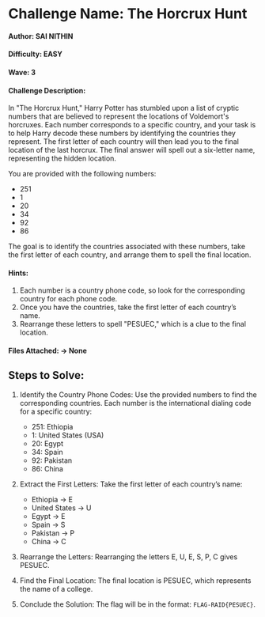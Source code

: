 # Challenge Name: The Horcrux Hunt

#### Author: SAI NITHIN

#### Difficulty: EASY

#### Wave: 3

#### Challenge Description:

In "The Horcrux Hunt," Harry Potter has stumbled upon a list of cryptic numbers that are believed to represent the locations of Voldemort's horcruxes. Each number corresponds to a specific country, and your task is to help Harry decode these numbers by identifying the countries they represent. The first letter of each country will then lead you to the final location of the last horcrux. The final answer will spell out a six-letter name, representing the hidden location.

You are provided with the following numbers:

-   251
-   1
-   20
-   34
-   92
-   86

The goal is to identify the countries associated with these numbers, take the first letter of each country, and arrange them to spell the final location.

#### Hints:

1. Each number is a country phone code, so look for the corresponding country for each phone code.
2. Once you have the countries, take the first letter of each country’s name.
3. Rearrange these letters to spell "PESUEC," which is a clue to the final location.

#### Files Attached: -> None

## Steps to Solve:

1. Identify the Country Phone Codes:
   Use the provided numbers to find the corresponding countries. Each number is the international dialing code for a specific country:

    - 251: Ethiopia
    - 1: United States (USA)
    - 20: Egypt
    - 34: Spain
    - 92: Pakistan
    - 86: China

2. Extract the First Letters:
   Take the first letter of each country’s name:

    - Ethiopia -> E
    - United States -> U
    - Egypt -> E
    - Spain -> S
    - Pakistan -> P
    - China -> C

3. Rearrange the Letters:
   Rearranging the letters E, U, E, S, P, C gives PESUEC.

4. Find the Final Location:
   The final location is PESUEC, which represents the name of a college.

5. Conclude the Solution:
   The flag will be in the format: `FLAG-RAID{PESUEC}`.
